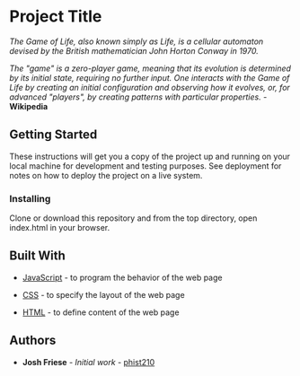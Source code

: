 # Project Title

*The Game of Life, also known simply as Life, is a cellular automaton devised by the British mathematician John Horton Conway in 1970.*

*The "game" is a zero-player game, meaning that its evolution is determined by its initial state, requiring no further input. One interacts with the Game of Life by creating an initial configuration and observing how it evolves, or, for advanced "players", by creating patterns with particular properties.*
-**Wikipedia**

## Getting Started

These instructions will get you a copy of the project up and running on your local machine for development and testing purposes. See deployment for notes on how to deploy the project on a live system.

### Installing

Clone or download this repository and from the top directory, open index.html in your browser.

## Built With

* [JavaScript](https://www.javascript.com/) - to program the behavior of the web page
* [CSS](http://www.htmldog.com/guides/css/beginner/) - to specify the layout of the web page

* [HTML](http://html.com/) - to define content of the web page

## Authors

* **Josh Friese** - *Initial work* - [phist210](https://github.com/phist210)
